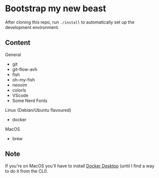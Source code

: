 # Bootstrap my new beast

After cloning this repo, run `./install` to automatically set up the development environment.


## Content

General

- git
- git-flow-avh
- fish
- oh-my-fish
- neovim
- colorls
- VScode
- Some Nerd Fonts

Linux (Debian/Ubuntu flavoured)

- docker

MacOS

 - brew

## Note
If you're on MacOS you'll have to install [Docker Desktop](https://www.docker.com/) (until I find a way to do it from the CLI).
